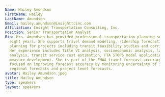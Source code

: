 ```yaml
---
Name: Hailey Amundson
FirstName: Hailey
LastName: Amundson
Email: hailey.amundson@insighttcinc.com
Affiliation: Insight Transportation Consulting, Inc.
Position: Senior Transportation Analyst
Bio: Mrs. Amundson has provided professional transportation planning services for
  eight years. She supports travel demand modeling, ridership forecasting, and service
  planning for projects including transit feasibility studies and corridor studies.
  Her experience includes Title VI analysis, socioeconomic analysis, land use data
  analysis, transit service cost estimation, FTA STOPS model application, and performance
  measure development. She is part of the FHWA travel forecast accuracy research team,
  focused on improving forecast accuracy by monitoring uncertainty of input data for
  regional forecasts and project level forecasts.
avatar: Hailey Amundson.jpeg
title: Hailey Amundson
type: speakers
layout: speakers
---
```

